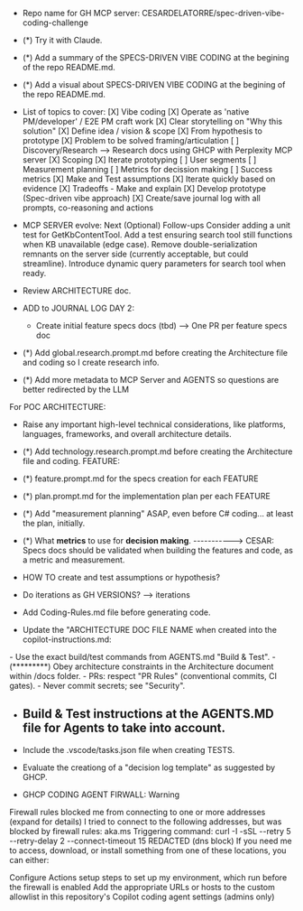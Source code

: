 

- Repo name for GH MCP server: CESARDELATORRE/spec-driven-vibe-coding-challenge

- (*) Try it with Claude.
- (*) Add a summary of the SPECS-DRIVEN VIBE CODING at the begining of the repo README.md.
- (*) Add a visual about SPECS-DRIVEN VIBE CODING at the begining of the repo README.md.

- List of topics to cover:
        [X] Vibe coding
        [X] Operate as 'native PM/developer' / E2E PM craft work
        [X] Clear storytelling on "Why this solution"
        [X] Define idea / vision & scope
        [X] From hypothesis to prototype
        [X] Problem to be solved framing/articulation
        [ ] Discovery/Research --> Research docs using GHCP with Perplexity MCP server
        [X] Scoping
        [X] Iterate prototyping
        [ ] User segments
        [ ] Measurement planning
        [ ] Metrics for decission making 
        [ ] Success metrics
        [X] Make and Test assumptions
        [X] Iterate quickly based on evidence
        [X] Tradeoffs - Make and explain
        [X] Develop prototype (Spec-driven vibe approach)
        [X] Create/save journal log with all prompts, co-reasoning and actions


- MCP SERVER evolve:
Next (Optional) Follow-ups
Consider adding a unit test for GetKbContentTool.
Add a test ensuring search tool still functions when KB unavailable (edge case).
Remove double-serialization remnants on the server side (currently acceptable, but could streamline).
Introduce dynamic query parameters for search tool when ready.




- Review ARCHITECTURE doc.

- ADD to JOURNAL LOG DAY 2:
    - Create initial feature specs docs (tbd)
        --> One PR per feature specs doc

- (*) Add global.research.prompt.md before creating the Architecture file and coding so I create research info.


- (*) Add more metadata to MCP Server and AGENTS so questions are better redirected by the LLM

For POC ARCHITECTURE:
- Raise any important high-level technical considerations, like platforms, languages, frameworks, and overall architecture details.

- (*) Add technology.research.prompt.md before creating the Architecture file and coding.
FEATURE:
- (*) feature.prompt.md for the specs creation for each FEATURE
- (*) plan.prompt.md for the implementation plan per each FEATURE

- (*) Add "measurement planning" ASAP, even before C# coding... at least the plan, initially.

- (*) What **metrics** to use for **decision making**.
-----------> CESAR: Specs docs should be validated when building the features and code, as a metric and measurement.

- HOW TO create and test assumptions or hypothesis?

- Do iterations as GH VERSIONS? --> iterations

- Add Coding-Rules.md file before generating code.

- Update the "ARCHITECTURE DOC FILE NAME when created into the copilot-instructions.md:
<key must-follow items>
        - Use the exact build/test commands from AGENTS.md "Build & Test".
        - (*********) Obey architecture constraints in the Architecture document within /docs folder.
        - PRs: respect "PR Rules" (conventional commits, CI gates).
        - Never commit secrets; see "Security".
</key>

- ## Build & Test instructions at the AGENTS.MD file for Agents to take into account.



- Include the .vscode/tasks.json file when creating TESTS.

- Evaluate the creationg of a "decision log template" as suggested by GHCP.



- GHCP CODING AGENT FIRWALL:
Warning

Firewall rules blocked me from connecting to one or more addresses (expand for details)
I tried to connect to the following addresses, but was blocked by firewall rules:
aka.ms
Triggering command: curl -I -sSL --retry 5 --retry-delay 2 --connect-timeout 15 REDACTED (dns block)
If you need me to access, download, or install something from one of these locations, you can either:

Configure Actions setup steps to set up my environment, which run before the firewall is enabled
Add the appropriate URLs or hosts to the custom allowlist in this repository's Copilot coding agent settings (admins only)